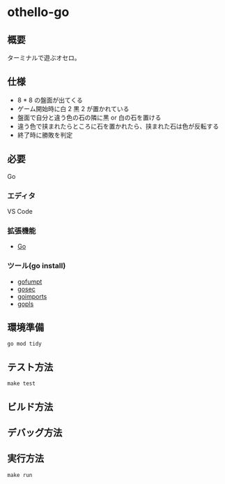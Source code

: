 # othello-go

## 概要

ターミナルで遊ぶオセロ。

## 仕様

- 8 \* 8 の盤面が出てくる
- ゲーム開始時に白 2 黒 2 が置かれている
- 盤面で自分と違う色の石の隣に黒 or 白の石を置ける
- 違う色で挟まれたらところに石を置かれたら、挟まれた石は色が反転する
- 終了時に勝敗を判定

## 必要
Go

### エディタ
VS Code

### 拡張機能
- [Go](https://marketplace.visualstudio.com/items?itemName=golang.Go)

### ツール(go install)
- [gofumpt](https://github.com/mvdan/gofumpt)
- [gosec](https://github.com/securego/gosec)
- [goimports](https://pkg.go.dev/golang.org/x/tools/cmd/goimports)
- [gopls](https://github.com/golang/tools/blob/master/gopls/README.md)

## 環境準備
```
go mod tidy
```

## テスト方法
```
make test
```

## ビルド方法

## デバッグ方法

## 実行方法
```
make run
```
